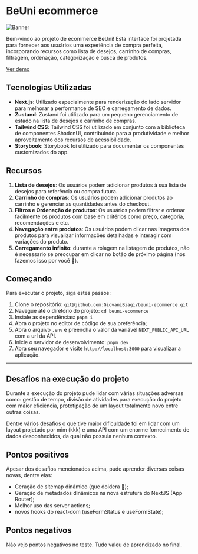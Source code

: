 # BeUni ecommerce

![Banner](https://github.com/GiovaniBiagi/beuni-ecommerce/assets/49461601/8e978744-4f4e-4ac3-b80f-bc0d0d7c744d)

Bem-vindo ao projeto de ecommerce BeUni! Esta interface foi projetada para fornecer aos usuários uma experiência de compra perfeita, incorporando recursos como lista de desejos, carrinho de compras, filtragem, ordenação, categorização e busca de produtos.

[Ver demo](https://beuni-ecommerce.vercel.app/products)

## Tecnologias Utilizadas

- **Next.js**: Utilizado especialmente para renderização do lado servidor para melhorar a performance de SEO e carregamento de dados.
- **Zustand**: Zustand foi utilizado para um pequeno gerenciamento de estado na lista de desejos e carrinho de compras.
- **Tailwind CSS**: Tailwind CSS foi utilizado em conjunto com a biblioteca de componentes ShadcnUI, contribuindo para a produtividade e melhor aproveitamento dos recursos de acessibilidade.
- **Storybook**: Storybook foi utilizado para documentar os componentes customizados do app.

## Recursos

1. **Lista de desejos**: Os usuários podem adicionar produtos à sua lista de desejos para referência ou compra futura.
2. **Carrinho de compras**: Os usuários podem adicionar produtos ao carrinho e gerenciar as quantidades antes do checkout.
3. **Filtros e Ordenação de produtos**: Os usuários podem filtrar e ordenar facilmente os produtos com base em critérios como preço, categoria, recomendações e etc.
4. **Navegação entre produtos**: Os usuários podem clicar nas imagens dos produtos para visualizar informações detalhadas e interagir com variações do produto.
5. **Carregamento infinito**: durante a rolagem na listagem de produtos, não é necessario se preocupar em clicar no botão de próximo página (nós fazemos isso por você 🤫).

## Começando

Para executar o projeto, siga estes passos:

1. Clone o repositório: `git@github.com:GiovaniBiagi/beuni-ecommerce.git`
2. Navegue até o diretório do projeto: `cd beuni-ecommerce`
3. Instale as dependências: `pnpm i`
4. Abra o projeto no editor de código de sua preferência;
5. Abra o arquivo `.env` e preencha o valor da variável `NEXT_PUBLIC_API_URL` com a url da API.
6. Inicie o servidor de desenvolvimento: `pnpm dev`
7. Abra seu navegador e visite `http://localhost:3000` para visualizar a aplicação.

---

## Desafios na execução do projeto

Durante a execução do projeto pude lidar com várias situações adversas como: gestão de tempo, divisão de atividades para execução do projeto com maior eficiência, prototipação de um layout totalmente novo entre outras coisas.

Dentre vários desafios o que tive maior dificuldade foi em lidar com um layout projetado por mim (kkk) e uma API com um enorme fornecimento de dados desconhecidos, da qual não possuia nenhum contexto.

## Pontos positivos

Apesar dos desafios mencionados acima, pude aprender diversas coisas novas, dentre elas:

- Geração de sitemap dinâmico (que doidera 🤯);
- Geração de metadados dinâmicos na nova estrutura do NextJS (App Router);
- Melhor uso das server actions;
- novos hooks do react-dom (useFormStatus e useFormState);

## Pontos negativos

Não vejo pontos negativos no teste. Tudo valeu de aprendizado no final.
